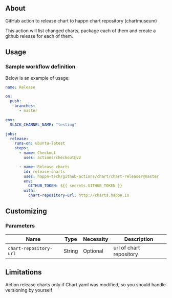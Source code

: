 ## About

GitHub action to release chart to happn chart repository (chartmuseum)

This action will list changed charts, package each of them and create a github release for each of them.

## Usage

### Sample workflow definition

Below is an example of usage:

```yaml
name: Release

on:
  push:
    branches:
      - master

env:
  SLACK_CHANNEL_NAME: "testing"

jobs:
  release:
    runs-on: ubuntu-latest
    steps:
      - name: Checkout
        uses: actions/checkout@v2

      - name: Release charts
        id: release-charts
        uses: happn-tech/github-actions/chart/chart-releaser@master
        env:
          GITHUB_TOKEN: ${{ secrets.GITHUB_TOKEN }}
        with:
          chart-repository-url: http://charts.happn.io
```

## Customizing

### Parameters

| Name | Type | Necessity | Description |
| ---- | ---- | --------- | ----------- |
| `chart-repository-url` | String | Optional | url of chart repository |

## Limitations

Action release charts only if Chart.yaml was modified, so you should handle versioning by yourself
